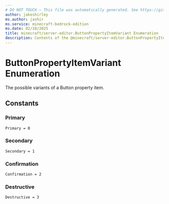 ```yaml
---
# DO NOT TOUCH — This file was automatically generated. See https://github.com/mojang/minecraftapidocsgenerator to modify descriptions, examples, etc.
author: jakeshirley
ms.author: jashir
ms.service: minecraft-bedrock-edition
ms.date: 02/10/2025
title: minecraft/server-editor.ButtonPropertyItemVariant Enumeration
description: Contents of the @minecraft/server-editor.ButtonPropertyItemVariant enumeration.
---
```

# ButtonPropertyItemVariant Enumeration

The possible variants of a Button property item.

## Constants
### **Primary**
`Primary = 0`
### **Secondary**
`Secondary = 1`
### **Confirmation**
`Confirmation = 2`
### **Destructive**
`Destructive = 3`
